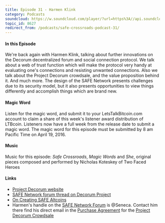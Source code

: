 ```yaml
---
title: Episode 31 - Harmen Klink
category: Podcasts
soundcloud: https://w.soundcloud.com/player/?url=https%3A//api.soundcloud.com/tracks/258511834
topic_id: 8627
redirect_from: /podcasts/safe-crossroads-podcast-31/
---
```


#### In this Episode

We're back again with Harmen Klink, talking about further innovations on the Decorum decentralized forum and social connection protocol. We talk about a web of trust function which will make the protocol very handy at evaluating one's connections and resisting unwanted connections. Also we talk about the Project Decorum crowdsale, and the value proposition behind it. And much more. The design of the SAFE Network presents challenges due to its security model, but it also presents opportunities to view things differently and accomplish things which are brand new.

#### Magic Word

Listen for the magic word, and submit it to your LetsTalkBitcoin.com account to claim a share of this week's listener award distribution of LTBcoin. Listeners now have a full week from the release date to submit a magic word. The magic word for this episode must be submitted by 8 am Pacific Time on April 19, 2016.

#### Music

Music for this episode: *Safe Crossroads*, *Magic Words* and *She*, original pieces composed and performed by Nicholas Koteskey of Two Faced Heroes

#### Links

- [Project Decorum website](http://www.project-decorum.com/)
- [SAFE Network forum thread on Decorum Project](https://safenetforum.org/t/introducing-project-decorum/6119)
- [On Creating SAFE Altcoins](https://safenetforum.org/t/on-creating-safe-alt-coins/7192)
- Harmen's handle on the [SAFE Network Forum](https://safenetforum.org) is @Seneca. Contact him there find his direct email in the [Purchase Agreement](https://harmen-klink.squarespace.com/s/Project-Decorum-Coin-Purchase-Agreement.pdf) for the [Project Decorum Crowdsale](http://www.project-decorum.com/crowdsale/)
